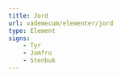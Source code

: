 ```yaml
---
title: Jord
url: vademecum/elementer/jord
type: Element
signs:
    - Tyr
    - Jomfru
    - Stenbuk
---
```

